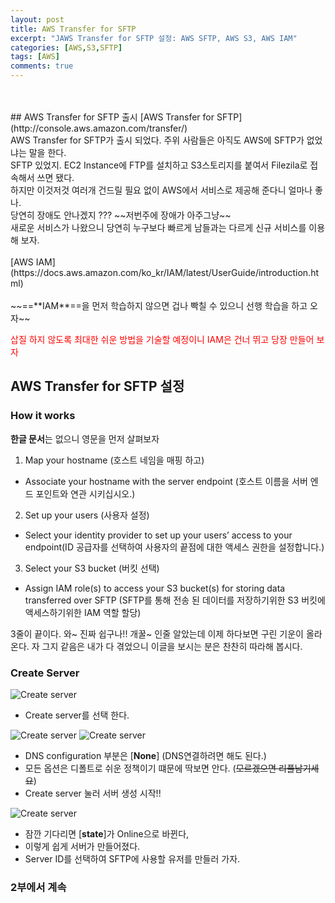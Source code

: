 ```yaml
---
layout: post
title: AWS Transfer for SFTP
excerpt: "JAWS Transfer for SFTP 설정: AWS SFTP, AWS S3, AWS IAM"
categories: [AWS,S3,SFTP]
tags: [AWS]
comments: true
---
```

<br>
<br>
## AWS Transfer for SFTP 출시
[AWS Transfer for SFTP](http://console.aws.amazon.com/transfer/)<br>
AWS Transfer for SFTP가 출시 되었다. 주위 사람들은 아직도 AWS에 SFTP가 없었냐는 말을 한다.<br>
SFTP 있었지. EC2 Instance에 FTP를 설치하고 S3스토리지를 붙여서 Filezila로 접속해서 쓰면 됐다.<br>
하지만 이것저것 여러개 건드릴 필요 없이 AWS에서 서비스로 제공해 준다니 얼마나 좋나.<br>
당연히 장애도 안나겠지 ??? ~~저번주에 장애가 아주그냥~~ <br>
새로운 서비스가 나왔으니 당연히 누구보다 빠르게 남들과는 다르게 신규 서비스를 이용해 보자.<br>
<br>
[AWS IAM](https://docs.aws.amazon.com/ko_kr/IAM/latest/UserGuide/introduction.html)<br>
<br>
~~==**IAM**==을 먼저 학습하지 않으면 겁나 빡칠 수 있으니 선행 학습을 하고 오자~~
<p style='color:red'>삽질 하지 않도록 최대한 쉬운 방법을 기술할 예정이니 IAM은 건너 뛰고 당장 만들어 보자</p>

## AWS Transfer for SFTP 설정
### How it works
**한글 문서**는 없으니 영문을 먼저 살펴보자

1. Map your hostname (호스트 네임을 매핑 하고)
 - Associate your hostname with the server endpoint (호스트 이름을 서버 엔드 포인트와 연관 시키십시오.)
2. Set up your users (사용자 설정)
 - Select your identity provider to set up your users’ access to your endpoint(ID 공급자를 선택하여 사용자의 끝점에 대한 액세스 권한을 설정합니다.)
3. Select your S3 bucket (버킷 선택)
 - Assign IAM role(s) to access your S3 bucket(s) for storing data transferred over SFTP (SFTP를 통해 전송 된 데이터를 저장하기위한 S3 버킷에 액세스하기위한 IAM 역할 할당)

3줄이 끝이다. 와~ 진짜 쉽구나!! 개꿀~ 
인줄 알았는데 이제 하다보면 구린 기운이 올라온다.
자 그지 같음은 내가 다 겪었으니 이글을 보시는 분은 찬찬히 따라해 봅시다.
### Create Server
![Create server](https://fakett.github.io/blog/images/sftp/1.png)
- Create server를 선택 한다.

![Create server](https://fakett.github.io/blog/images/sftp/2.png)
![Create server](https://fakett.github.io/blog/images/sftp/3.png)
- DNS configuration 부분은 [**None**] (DNS연결하려면 해도 된다.)
- 모든 옵션은 디폴트로 쉬운 정책이기 떄문에 딱보면 안다. (~~모르겠으면 리플남기세요~~)
- Create server 눌러 서버 생성 시작!!

![Create server](https://fakett.github.io/blog/images/sftp/4.png)
- 잠깐 기다리면 [**state**]가 Online으로 바뀐다,
- 이렇게 쉽게 서버가 만들어졌다.
- Server ID를 선택하여 SFTP에 사용할 유저를 만들러 가자.

### 2부에서 계속 ###


